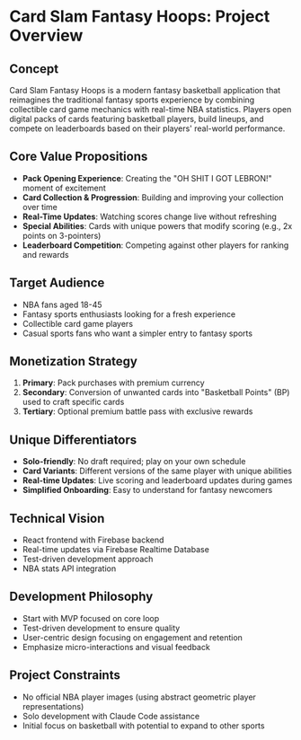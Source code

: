 # Card Slam Fantasy Hoops: Project Overview

## Concept
Card Slam Fantasy Hoops is a modern fantasy basketball application that reimagines the traditional fantasy sports experience by combining collectible card game mechanics with real-time NBA statistics. Players open digital packs of cards featuring basketball players, build lineups, and compete on leaderboards based on their players' real-world performance.

## Core Value Propositions
- **Pack Opening Experience**: Creating the "OH SHIT I GOT LEBRON!" moment of excitement
- **Card Collection & Progression**: Building and improving your collection over time
- **Real-Time Updates**: Watching scores change live without refreshing
- **Special Abilities**: Cards with unique powers that modify scoring (e.g., 2x points on 3-pointers)
- **Leaderboard Competition**: Competing against other players for ranking and rewards

## Target Audience
- NBA fans aged 18-45
- Fantasy sports enthusiasts looking for a fresh experience
- Collectible card game players
- Casual sports fans who want a simpler entry to fantasy sports

## Monetization Strategy
1. **Primary**: Pack purchases with premium currency
2. **Secondary**: Conversion of unwanted cards into "Basketball Points" (BP) used to craft specific cards
3. **Tertiary**: Optional premium battle pass with exclusive rewards

## Unique Differentiators
- **Solo-friendly**: No draft required; play on your own schedule
- **Card Variants**: Different versions of the same player with unique abilities
- **Real-time Updates**: Live scoring and leaderboard updates during games
- **Simplified Onboarding**: Easy to understand for fantasy newcomers

## Technical Vision
- React frontend with Firebase backend
- Real-time updates via Firebase Realtime Database
- Test-driven development approach
- NBA stats API integration

## Development Philosophy
- Start with MVP focused on core loop
- Test-driven development to ensure quality
- User-centric design focusing on engagement and retention
- Emphasize micro-interactions and visual feedback

## Project Constraints
- No official NBA player images (using abstract geometric player representations)
- Solo development with Claude Code assistance
- Initial focus on basketball with potential to expand to other sports